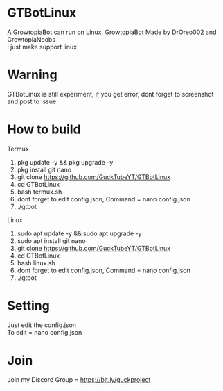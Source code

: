 # GTBotLinux
A GrowtopiaBot can run on Linux, GrowtopiaBot Made by DrOreo002 and GrowtopiaNoobs<br />
i just make support linux
# Warning
GTBotLinux is still experiment, if you get error, dont forget to screenshot and post to issue<br />
# How to build
<!---
If you use Termux, please use termux.sh<br />
To run = bash termux.sh<br />
If you use Linux, please use linux.sh<br />
To run = bash linux.sh<br />
If you already install dependencies (build-essential)<br />
To compile the source code = bash build.sh-->
Termux<br />
1. pkg update -y && pkg upgrade -y
2. pkg install git nano
3. git clone https://github.com/GuckTubeYT/GTBotLinux
4. cd GTBotLinux
5. bash termux.sh
6. dont forget to edit config.json, Command = nano config.json
7. ./gtbot

Linux<br />
1. sudo apt update -y && sudo apt upgrade -y
2. sudo apt install git nano
3. git clone https://github.com/GuckTubeYT/GTBotLinux
4. cd GTBotLinux
5. bash linux.sh
6. dont forget to edit config.json, Command = nano config.json
7. ./gtbot
# Setting
Just edit the config.json<br />
To edit = nano config.json
# Join
Join my Discord Group = https://bit.ly/guckproject

